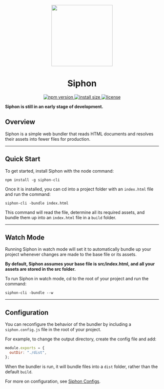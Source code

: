 <p align=center>
  <img width=200 height=200 src="https://user-images.githubusercontent.com/60784068/166832164-edb160e5-4ae4-4085-bc53-28e3e6506537.png"></img>
  <h1 align=center> Siphon </h1>
  <p align=center>
  <a href="https://www.npmjs.com/package/siphon-cli">
    <img src="https://img.shields.io/npm/v/siphon-cli.svg" alt="npm version" >
  </a>
  <a href="https://packagephobia.now.sh/result?p=siphon-cli">
    <img src="https://packagephobia.now.sh/badge?p=siphon-cli" alt="install size" >
  </a>
  <a href="https://github.com/adebola-xyz/siphon/blob/master/LICENSE">
    <img src="https://img.shields.io/npm/l/siphon-cli.svg" alt="license">
  </a>
  </p>
</p>

**Siphon is still in an early stage of development.**

## Overview

Siphon is a simple web bundler that reads HTML documents and resolves their assets into fewer files for production.

---

## Quick Start

To get started, install Siphon with the node command:

```shell
npm install -g siphon-cli
```

Once it is installed, you can cd into a project folder with an `index.html` file and run the command:

```shell
siphon-cli -bundle index.html
```

This command will read the file, determine all its required assets, and bundle them up into an `index.html` file in a `build` folder.

---

## Watch Mode

Running Siphon in watch mode will set it to automatically bundle up your project whenever changes are made to the base file or its assets.

**By default, Siphon assumes your base file is src/index.html, and all your assets are stored in the src folder.**

To run Siphon in watch mode, cd to the root of your project and run the command:

```shell
siphon-cli -bundle --w
```

---

## Configuration

You can reconfigure the behavior of the bundler by including a `siphon.config.js` file in the root of your project.

For example, to change the output directory, create the config file and add:

```js
module.exports = {
  outDir: "./dist",
};
```

When the bundler is run, it will bundle files into a `dist` folder, rather than the default `build`.

For more on configuration, see [Siphon Configs](https://github.com/adebola-xyz/siphon/blob/master/docs/CONFIG.md).
